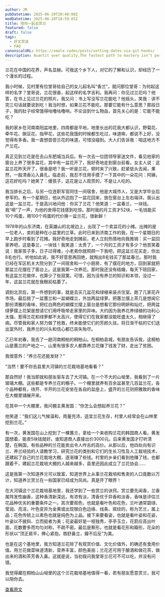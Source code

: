 ```yaml
---
author: JM
pubDatetime: 2025-06-20T20:40:08Z
modDatetime: 2025-06-20T18:59:05Z
title: 陪你一起去赏兰
featured: false
draft: false
tags:
  - 好文赏读
  - FAQ
canonicalURL: https://smale.codes/posts/setting-dates-via-git-hooks/
description: Auantit over quality,The fastest path to mastery isn’t perfection.
---
```

兰花在中国的花界，声名显赫。可我这个乡下人，对它的了解和认识，却经历了一个漫长的过程。

我小时候，见村里有位堂哥给自己的女儿起名叫“香兰”，就问那位堂哥：为何起这样的名字？堂哥说，兰花很香，起这样的名字吉利。我再问：你见过兰花吗？他答，在书上见过兰花的照片。我又问：书上写没写兰花能吃？他摇头，笑我：讲不完三句话就要说到吃！我当时想，如果兰花不能吃，那要它能有什么意思？那段日子，我的肚子经常饿得咕噜咕噜响，不论谈到什么物品，首先关心的是：它能不能吃？

我的家乡在河南南阳盆地里，四周都是平地，地里长出的花我大都认识，野菊花、牵牛花、豌豆花、指甲花，这些花我饿的时候都生吃过，味道嘛，都说不上好，没觉得有多香。我一直想尝尝兰花的味道，可惜没碰到。大人们告诉我：咱这地方不产兰花。

真正见到兰花是在去山东肥城当兵后。有一次去一位团领导家送文件，看见他家的窗台上养了很多盆花，其中有一盆花开了，我好奇地走到窗台前看。女主人说：这盆兰花昨天开了，很香是吧？我一听是兰花，顿时来了兴致，赶紧低头去闻，果然，一股清香沁入鼻孔。临走前，我忍不住用手摸了一下其中的一朵花问：阿姨，这花好吃吗？她笑了：傻孩子，这花是让人观赏的，不是让人吃的。

我当排长之后，与另一位连职军官同住一间宿舍，他是大城市人，又是大学毕业后参军的。有一个星期日，他从外边抱了一盆花回来，放在窗台上左右端详。我认出这是一盆兰花，于是高兴地问他：你买了兰花？他笑道：一盆春兰，一块钱。我“嗬”了一声，为他的舍得花钱感到吃惊。那时我的月工资才52块，一毛钱能买10个鸡蛋，用100个鸡蛋的代价换一盆兰花，很新鲜！

1978年的山东济南，在英雄山的北坡边上，出现了一个卖盆花的小摊。出摊的是一位老人，卖的是种在小盆里的兰草。此时已来到济南工作的我，在一个星期日的早上跑步时看到了花摊。我好奇地走到摊前，老人立刻热情地向我推销：买一盆回家养吧，这是春兰，一块钱！我笑道：太贵了，一个月的工资才有多少？他苦笑着说：我家孩子多，日子过得难，小老弟你就照顾一下我吧，把这盆兰花买走，你出8毛也行。听他如此说，我不好意思再回绝，就掏出8毛钱买了那盆春兰。那时我已经在军区机关大院分到了一间宿舍和一个小厨房，有了摆花的地方，回到家就把那盆兰花摆在了窗台上。这是我第一次养花。那时我还没有结婚，每天下班回家，有这盆兰花做伴，也算少了些寂寞。可惜，因为没有养兰的知识和本领，没过一年，这盆兰花就在我眼前枯萎了。

调到北京后，第一件想到的事，就是去买几盆花和绿植来装点住室。跑了几家花卉市场，最后挑了一盆蕙兰和一盆蝴蝶兰，外加两盆绿萝。把蕙兰摆上茶几是想闻它那份清雅的香味，把红白两色的蝴蝶兰摆上窗台是想看它那份明妍和灿烂，把两盆绿萝摆上花架是想请它们用呼吸带走家里的异味。大约因为我养花养绿植的功利心太强，惹得兰花和绿萝都不太高兴，使得它们在我家都没能旺盛太久，相继得了病。尽管我和家人努力做了抢救，终未能使它们的芳颜久驻。将日渐干枯的它们送出室外时，我养兰的兴头和信心都已丧失殆尽。

乙巳年初春，我去了一趟河南桐柏的桐柏山。在桐柏县城，有朋友告诉我，这桐柏山是蕙兰的产地之一，山里有很多农人都靠养兰花赚了钱发了财，走出了贫困。

我很意外：“养兰花还能发财？”

“当然！要不你去县里大河镇的兰花栽培基地看看？”

那自然好！我当即就和朋友驱车去了大河镇。在一个不大的山坳里，我看到了一片玻璃大棚。这些都是专养兰花的棚子。一个棚里就养有百余盆甚至几百盆兰花，各个品种都有，待开、半开的兰花安坐在各自的盆座上，盛开的兰花则把雅致的香味在大棚里铺展开来。

在其中一个大棚里，我问棚主黄发国：“你怎么会想起养兰花？”

他笑道：“我们这儿气候温和，雨量充沛，适宜兰花生存，村里人经常会在山林里挖到兰花。”

有一次，黄发国在山上挖到了一棵蕙兰，拿给一个来收购兰花的韩国商人看。黄发国想着，能卖5块钱就好。谁知道商人直接出价3000元。后来黄发国才打听清楚，在韩国，有些品种的兰花能卖出令人咋舌的高价。从那以后，他四处向有识兰、养兰经验的人请教学习，研究兰花的类别和它们的生长习性及人工栽培技术，还建起了自己的兰花栽培大棚，逐渐赚了些钱。村里的乡亲们看到他赚了钱，也都跟着干，建起兰花栽培大棚的人越来越多，县里还因此成立了兰花协会……

这是我第一次知道养兰可以致富，知道世界上从事兰花栽培和售卖的人口竟数以万计，知道养兰赏兰在一些国家已经成为风尚。真是开了眼界！

在大河镇这个兰花栽培基地里，我还学到了一些赏兰的诀窍。赏兰要先闻香，兰香属阵发性幽香，这种香清新深远，有浓有淡，清香优于异香和淡香，香味是评估兰花品种优劣的重要条件之一。其次要观色，也就是看叶色和花色，兰叶通常碧绿、莹润、亮洁，叶色变异为金黄或出现银白色边缘、线条、斑纹的，称为艺兰，属上品；花色传统上以素色也就是纯色为上品。接下来要看姿，也就是看叶姿和花姿，叶姿以不披斜、立而挺者为美；花姿最好是一枝独秀，亭亭玉立，花箭应高出叶面，花数要多而均匀对称，不疏不密。最后是察形，也就是看花形和瓣形，花朵的形状以“顶正肩平，捧心紧抱，唇舒鼻立，瓣不后反”为美。

也是在这个基地里，我方知道兰花除了有观赏价值、文化价值外，的确还有食用价值。用兰花做菜味道清新，营养丰富，颜色美丽；兰花还可用于酿酒和做花茶，做出来的酒和茶芳香入鼻。这就是说，当初我问我堂哥兰花可不可以吃，并没有问错。

我觉得藏在桐柏山山坳里的这个兰花栽培基地值得一看，若有朋友愿意赏兰，我可以陪你去。

[查看原文](https://ouo.io/MwXhd1)